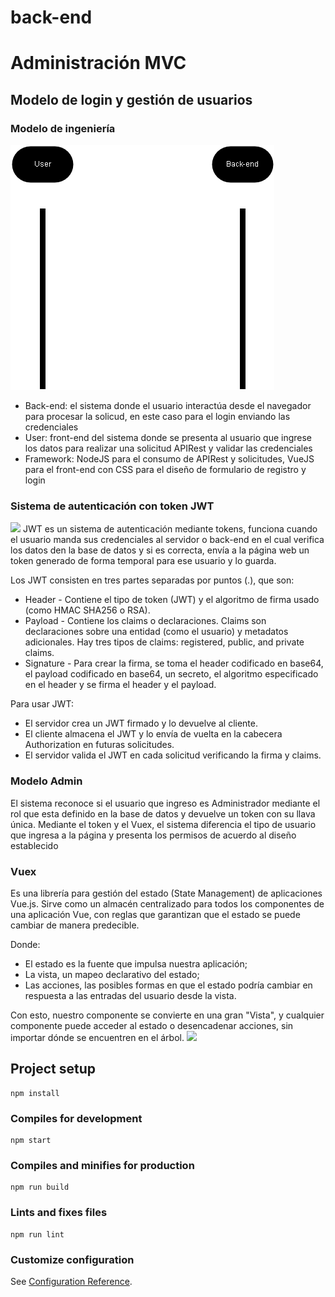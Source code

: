 # back-end

# Administración MVC
## Modelo de login y gestión de usuarios

### Modelo de ingeniería

![](https://raw.githubusercontent.com/JILogio/WebProject/main/resources/asd.png)



- Back-end: el sistema donde el usuario interactúa desde el navegador para procesar la solicud, en este caso para el login enviando las credenciales
- User: front-end del sistema donde se presenta al usuario que ingrese los datos para realizar una solicitud APIRest y validar las credenciales
- Framework: NodeJS para el consumo de APIRest y solicitudes, VueJS para el front-end con CSS para el diseño de formulario de registro y login

### Sistema de autenticación con token JWT
![](https://miro.medium.com/v2/resize:fit:1100/format:webp/1*u3a-5xZDeudKrFGcxHzLew.png)
JWT es un sistema de autenticación mediante tokens, funciona cuando el usuario manda sus credenciales al servidor o back-end en el cual verifica los datos den la base de datos y si es correcta, envía a la página web un token generado de forma temporal para ese usuario y lo guarda.

Los JWT consisten en tres partes separadas por puntos (.), que son:
- Header - Contiene el tipo de token (JWT) y el algoritmo de firma usado (como HMAC SHA256 o RSA).
- Payload - Contiene los claims o declaraciones. Claims son declaraciones sobre una entidad (como el usuario) y metadatos adicionales. Hay tres tipos de claims: registered, public, and private claims.
- Signature - Para crear la firma, se toma el header codificado en base64, el payload codificado en base64, un secreto, el algoritmo especificado en el header y se firma el header y el payload.

Para usar JWT:
- El servidor crea un JWT firmado y lo devuelve al cliente.
- El cliente almacena el JWT y lo envía de vuelta en la cabecera Authorization en futuras solicitudes.
- El servidor valida el JWT en cada solicitud verificando la firma y claims.

### Modelo Admin
El sistema reconoce si el usuario que ingreso es Administrador mediante el rol que esta definido en la base de datos y devuelve un token con su llava única. Mediante el token y el Vuex, el sistema diferencia el tipo de usuario que ingresa a la página y presenta los permisos de acuerdo al diseño establecido

### Vuex
Es una librería para gestión del estado (State Management) de aplicaciones Vue.js. Sirve como un almacén centralizado para todos los componentes de una aplicación Vue, con reglas que garantizan que el estado se puede cambiar de manera predecible.

Donde:
- El estado es la fuente que impulsa nuestra aplicación;
- La vista, un mapeo declarativo del estado;
- Las acciones, las posibles formas en que el estado podría cambiar en respuesta a las entradas del usuario desde la vista.

Con esto, nuestro componente se convierte en una gran "Vista", y cualquier componente puede acceder al estado o desencadenar acciones, sin importar dónde se encuentren en el árbol.
![](https://unpocodejava.files.wordpress.com/2019/05/image006.jpg)

## Project setup
```
npm install
```

### Compiles for development
```
npm start
```

### Compiles and minifies for production
```
npm run build
```

### Lints and fixes files
```
npm run lint
```

### Customize configuration
See [Configuration Reference](https://cli.vuejs.org/config/).
